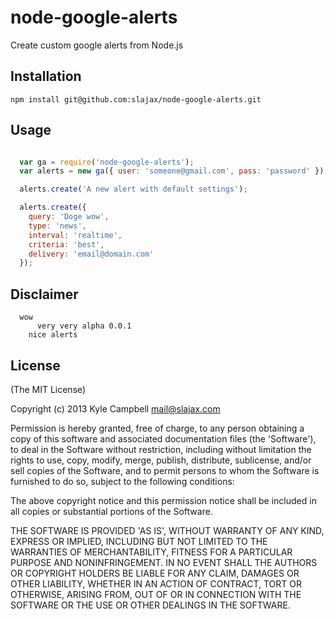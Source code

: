 # node-google-alerts

Create custom google alerts from Node.js

## Installation

`npm install git@github.com:slajax/node-google-alerts.git`

## Usage

```javascript

  var ga = require('node-google-alerts');
  var alerts = new ga({ user: 'someone@gmail.com', pass: 'password' });

  alerts.create('A new alert with default settings');

  alerts.create({
    query: 'Doge wow',
    type: 'news',
    interval: 'realtime',
    criteria: 'best',
    delivery: 'email@domain.com'
  });

```

## Disclaimer

```
  wow
      very very alpha 0.0.1
    nice alerts
```

## License

(The MIT License)

Copyright (c) 2013 Kyle Campbell <mail@slajax.com>

Permission is hereby granted, free of charge, to any person obtaining a
copy of this software and associated documentation files (the 'Software'),
to deal in the Software without restriction, including without limitation
the rights to use, copy, modify, merge, publish, distribute, sublicense,
and/or sell copies of the Software, and to permit persons to whom the
Software is furnished to do so, subject to the following conditions:

The above copyright notice and this permission notice shall be included
in all copies or substantial portions of the Software.

THE SOFTWARE IS PROVIDED 'AS IS', WITHOUT WARRANTY OF ANY KIND, EXPRESS
OR IMPLIED, INCLUDING BUT NOT LIMITED TO THE WARRANTIES OF MERCHANTABILITY,
FITNESS FOR A PARTICULAR PURPOSE AND NONINFRINGEMENT. IN NO EVENT SHALL
THE AUTHORS OR COPYRIGHT HOLDERS BE LIABLE FOR ANY CLAIM, DAMAGES OR OTHER
LIABILITY, WHETHER IN AN ACTION OF CONTRACT, TORT OR OTHERWISE, ARISING
FROM, OUT OF OR IN CONNECTION WITH THE SOFTWARE OR THE USE OR OTHER
DEALINGS IN THE SOFTWARE.

